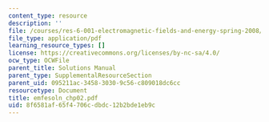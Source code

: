 ```yaml
---
content_type: resource
description: ''
file: /courses/res-6-001-electromagnetic-fields-and-energy-spring-2008/8f6581af65f4706cdbdc12b2bde1eb9c_emfesoln_chp02.pdf
file_type: application/pdf
learning_resource_types: []
license: https://creativecommons.org/licenses/by-nc-sa/4.0/
ocw_type: OCWFile
parent_title: Solutions Manual
parent_type: SupplementalResourceSection
parent_uid: 095211ac-3458-3030-9c56-c809018dc6cc
resourcetype: Document
title: emfesoln_chp02.pdf
uid: 8f6581af-65f4-706c-dbdc-12b2bde1eb9c
---
```

